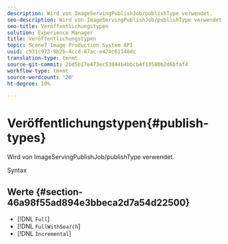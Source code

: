 ```yaml
---
description: Wird von ImageServingPublishJob/publishType verwendet.
seo-description: Wird von ImageServingPublishJob/publishType verwendet.
seo-title: Veröffentlichungstypen
solution: Experience Manager
title: Veröffentlichungstypen
topic: Scene7 Image Production System API
uuid: c931c973-9b2b-4ccd-87ac-e424c61148dc
translation-type: tm+mt
source-git-commit: 2bd5b17e473ec53844b4bbcb4f13580b2d6bfaf4
workflow-type: tm+mt
source-wordcount: '20'
ht-degree: 10%

---
```



# Veröffentlichungstypen{#publish-types}

Wird von ImageServingPublishJob/publishType verwendet.

Syntax

## Werte {#section-46a98f55ad894e3bbeca2d7a54d22500}

* [!DNL `Full`]
* [!DNL `FullWithSearch`]
* [!DNL `Incremental`]


